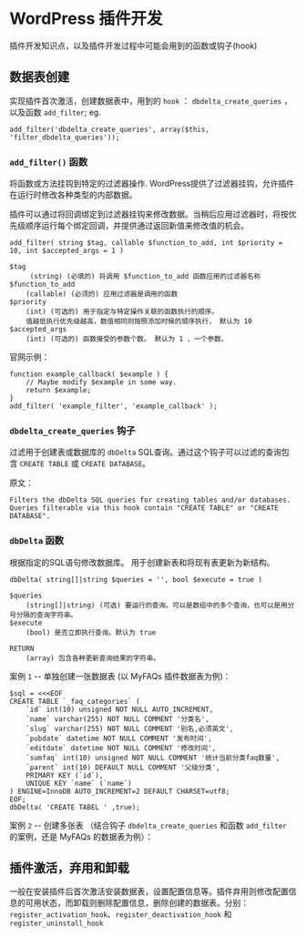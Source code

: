 # WordPress 插件开发 #
插件开发知识点，以及插件开发过程中可能会用到的函数或钩子(hook)

## 数据表创建 ##
实现插件首次激活，创建数据表中，用到的 `hook` ： `dbdelta_create_queries` ，以及函数 `add_filter`; eg. 

	add_filter('dbdelta_create_queries', array($this, 'filter_dbdelta_queries'));

### `add_filter()` 函数 ###
将函数或方法挂钩到特定的过滤器操作. WordPress提供了过滤器挂钩，允许插件在运行时修改各种类型的内部数据。

插件可以通过将回调绑定到过滤器挂钩来修改数据。当稍后应用过滤器时，将按优先级顺序运行每个绑定回调，并提供通过返回新值来修改值的机会。

	add_filter( string $tag, callable $function_to_add, int $priority = 10, int $accepted_args = 1 )
	
	$tag
		 (string) (必填的) 将调用 $function_to_add 函数应用的过滤器名称
	$function_to_add
		(callable) (必须的) 应用过滤器是调用的函数
	$priority
		(int) (可选的) 用于指定与特定操作关联的函数执行的顺序。 
		值越低执行优先级越高，数值相同则按照添加时候的顺序执行， 默认为 10
	$accepted_args
		(int) (可选的) 函数接受的参数个数。 默认为 1 ，一个参数。

官网示例：

	function example_callback( $example ) {
	    // Maybe modify $example in some way.
	    return $example;
	}
	add_filter( 'example_filter', 'example_callback' );


### `dbdelta_create_queries` 钩子 ###
过滤用于创建表或数据库的 `dbDelta` SQL查询。通过这个钩子可以过滤的查询包含 `CREATE TABLE` 或 `CREATE DATABASE`。 

原文：

	Filters the dbDelta SQL queries for creating tables and/or databases.
	Queries filterable via this hook contain "CREATE TABLE" or "CREATE DATABASE".

### `dbDelta` 函数 ###
根据指定的SQL语句修改数据库。 用于创建新表和将现有表更新为新结构。

	dbDelta( string[]|string $queries = '', bool $execute = true )
	
	$queries
		(string[]|string) (可选) 要运行的查询。可以是数组中的多个查询，也可以是用分号分隔的查询字符串。
	$execute
		(bool) 是否立即执行查询。默认为 true
	
	RETURN 
		(array) 包含各种更新查询结果的字符串。

案例 `1` -- 单独创建一张数据表 (以 MyFAQs 插件数据表为例)：
	
	$sql = <<<EOF
	CREATE TABLE `_faq_categories` (
		`id` int(10) unsigned NOT NULL AUTO_INCREMENT,
		`name` varchar(255) NOT NULL COMMENT '分类名',
		`slug` varchar(255) NOT NULL COMMENT '别名,必须英文',
		`pubdate` datetime NOT NULL COMMENT '发布时间',
		`editdate` datetime NOT NULL COMMENT '修改时间',
		`sumfaq` int(10) unsigned NOT NULL COMMENT '统计当前分类faq数量',
		`parent` int(10) DEFAULT NULL COMMENT '父级分类',
		PRIMARY KEY (`id`),
		UNIQUE KEY `name` (`name`)
	) ENGINE=InnoDB AUTO_INCREMENT=2 DEFAULT CHARSET=utf8;
	EOF;
	dbDelta( 'CREATE TABEL ' ,true);

案例 `2` -- 创建多张表 （结合钩子 `dbdelta_create_queries` 和函数 `add_filter` 的案例，还是 MyFAQs 的数据表为例）：


## 插件激活，弃用和卸载 ##
一般在安装插件后首次激活安装数据表，设置配置信息等。插件弃用则修改配置信息的可用状态，而卸载则删除配置信息，删除创建的数据表。分别： `register_activation_hook`、`register_deactivation_hook` 和 `register_uninstall_hook`



